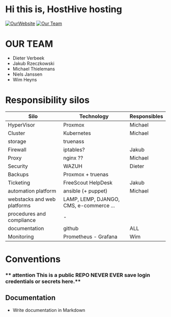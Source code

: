 # Hi this is, HostHive hosting

[![OurWebsite](https://img.shields.io/static/v1?label=Our&message=Website&color=blue)](https://projecthosting/)
[![Our Team](https://img.shields.io/static/v1?label=Sign-up&message=for%20news&color=red)](https://projecthosting)


# OUR TEAM

- Dieter Verbeek
- Jakub Rzeczkowski
- Michael Thielemans
- Niels Janssen
- Wim Heyns


# Responsibility silos

| **Silo** | **Technology** | **Responsibles**
| ---|---|---|
| HyperVisor | Proxmox | Michael  |
| Cluster | Kubernetes | Michael  |
| storage | truenass |
| Firewall | iptables? |  Jakub  |
| Proxy | nginx ?? | Michael |
| Security | WAZUH | Dieter |
| Backups | Proxmox + truenas |
| Ticketing  | FreeScout HelpDesk | Jakub |
| automation platform | ansible (+ puppet) | Michael |
| webstacks and web platforms| LAMP, LEMP, DJANGO, CMS, e-commerce ... |
| procedures and compliance| - | 
| documentation | github | ALL
| Monitoring | Prometheus  - Grafana | Wim


# Conventions
### ** attention This is a public REPO   NEVER EVER save login credentials or secrets here.**

## Documentation
- Write documentation in Markdown

